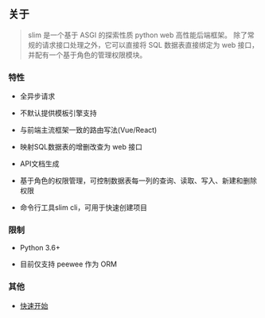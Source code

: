 
## 关于

> slim 是一个基于 ASGI 的探索性质 python web 高性能后端框架。
> 除了常规的请求接口处理之外，它可以直接将 SQL 数据表直接绑定为 web 接口，并配有一个基于角色的管理权限模块。

### 特性

* 全异步请求

* 不默认提供模板引擎支持

* 与前端主流框架一致的路由写法(Vue/React)

* 映射SQL数据表的增删改查为 web 接口

* API文档生成

* 基于角色的权限管理，可控制数据表每一列的查询、读取、写入、新建和删除权限

* 命令行工具slim cli，可用于快速创建项目


### 限制

* Python 3.6+

* 目前仅支持 peewee 作为 ORM


### 其他

* [快速开始](quickstart/intro.md)
